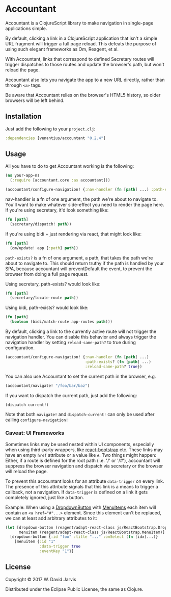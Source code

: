 # Accountant

Accountant is a ClojureScript library to make navigation in single-page
applications simple.

By default, clicking a link in a ClojureScript application that isn't a simple
URL fragment will trigger a full page reload. This defeats the purpose of using
such elegant frameworks as Om, Reagent, et al.

With Accountant, links that correspond to defined Secretary routes will trigger
dispatches to those routes and update the browser's path, but won't reload the
page.

Accountant also lets you navigate the app to a new URL directly, rather than through
`<a>` tags.

Be aware that Accountant relies on the browser's HTML5 history, so older
browsers will be left behind.

## Installation

Just add the following to your `project.clj`:

```clojure
:dependencies [venantius/accountant "0.2.4"]
```

## Usage

All you have to do to get Accountant working is the following:

```clojure
(ns your-app-ns
  (:require [accountant.core :as accountant]))

(accountant/configure-navigation! {:nav-handler (fn [path] ...) :path-exists? (fn [path] ...)})
```

nav-handler is a fn of one argument, the path we're about to navigate to. You'll want to make whatever side-effect you need to render the page here. If you're using secretary, it'd look something like:

```clojure
(fn [path]
  (secretary/dispatch! path))
```

If you're using bidi + just rendering via react, that might look like:

```clojure
(fn [path]
  (om/update! app [:path] path))
```

`path-exists?` is a fn of one argument, a path, that takes the path
we're about to navigate to. This should return truthy if the path is
handled by your SPA, because accountant will preventDefault the event, to
prevent the browser from doing a full page request.

Using secretary, path-exists? would look like:

```clojure
(fn [path]
  (secretary/locate-route path))
```

Using bidi, path-exists? would look like:

```clojure
(fn [path]
  (boolean (bidi/match-route app-routes path)))
```

By default, clicking a link to the currently active route will not trigger the
navigation handler. You can disable this behavior and always trigger the
navigation handler by setting `reload-same-path?` to true during configuration.

```clojure
(accountant/configure-navigation! {:nav-handler (fn [path] ...)
                                   :path-exists? (fn [path] ...)
                                   :reload-same-path? true})
```

You can also use Accountant to set the current path in the browser, e.g.

```clojure
(accountant/navigate! "/foo/bar/baz")
```

If you want to dispatch the current path, just add the following:

```clojure
(dispatch-current!)
```

Note that both `navigate!` and `dispatch-current!` can only be used after calling `configure-navigation!`

### Caveat: UI Frameworks
Sometimes links may be used nested within UI components, especially when using third-party wrappers, like [react-bootstrap](https://react-bootstrap.github.io/) etc. These links may have an empty `href` attribute or a value like `#`. Two things might happen: Either, if a route is defined for the root path (i.e. '/' or '/#'), accountant will suppress the browser navigation and dispatch via secretary or the browser will reload the page.

To prevent this accountant looks for an attribute `data-trigger` on every link. The presence of this attribute signals that this link is a means to trigger a callback, not a navigation. If `data-trigger` is defined on a link it gets completely ignored, just like a button.

Example: When using a [DropdownButton](https://react-bootstrap.github.io/components.html#btn-dropdowns) with [MenuItems](https://react-bootstrap.github.io/components.html#menu-items) each item will contain an `<a href="#"...>` element. Since this element can't be replaced, we can at least add arbitrary attributes to it:

```clojure
(let [dropdown-button (reagent/adapt-react-class js/ReactBootstrap.DropdownButton)
      menuitem (reagent/adapt-react-class js/ReactBootstrap.MenuItem)]
  [dropdown-button {:id "foo" :title "..." :onSelect (fn [idx]...)}
    [menuitem {:id "1"
               :data-trigger true
               :eventKey "1"}]
```

## License

Copyright © 2017 W. David Jarvis

Distributed under the Eclipse Public License, the same as Clojure.
